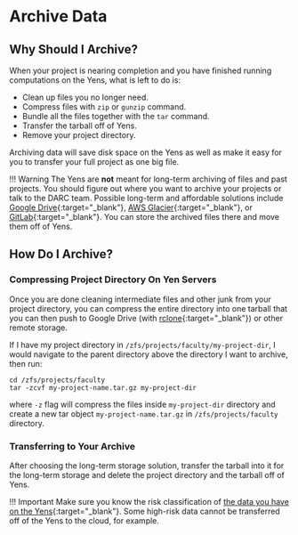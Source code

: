 # Archive Data

## Why Should I Archive?

When your project is nearing completion and you have finished running computations on the Yens, what is left to do is:

- Clean up files you no longer need.
- Compress files with `zip` or `gunzip` command.
- Bundle all the files together with the `tar` command.
- Transfer the tarball off of Yens.
- Remove your project directory.

Archiving data will save disk space on the Yens as well as make it easy for you to transfer your full project as one big file.

!!! Warning
    The Yens are **not** meant for long-term archiving of files and past projects. You should figure out where you want to archive your projects or talk to the DARC team. Possible long-term and affordable solutions include [Google Drive](https://uit.stanford.edu/service/gsuite/drive){:target="_blank"}, [AWS Glacier](https://aws.amazon.com/glacier/){:target="_blank"}, or [GitLab](https://code.stanford.edu/){:target="_blank"}. You can store the archived files there and move them off of Yens.

## How Do I Archive?

### Compressing Project Directory On Yen Servers
Once you are done cleaning intermediate files and other junk from your project directory, you can compress the entire directory into one tarball that you can then push to Google Drive (with [rclone](/blog/2023/09/18/rclone-files-from-yens-to-google-drive/?h=rclone){:target="_blank"}) or other remote storage.

If I have my project directory in `/zfs/projects/faculty/my-project-dir`, I would navigate to the parent directory above the directory I want to archive, then run:

```title="Terminal Command"
cd /zfs/projects/faculty
tar -zcvf my-project-name.tar.gz my-project-dir
```
where `-z` flag will compress the files inside `my-project-dir` directory and create a new tar object `my-project-name.tar.gz` in `/zfs/projects/faculty` directory.

### Transferring to Your Archive
After choosing the long-term storage solution, transfer the tarball into it for the long-term storage and delete the project directory and the tarball off of Yens.

!!! Important
    Make sure you know the risk classification of [the data you have on the Yens](/_policies/security){:target="_blank"}. Some high-risk data cannot be transferred off of the Yens to the cloud, for example.
